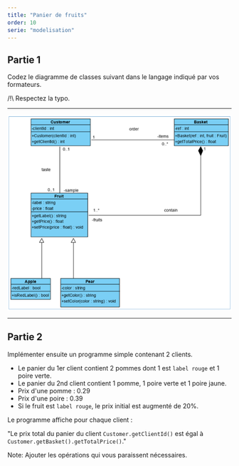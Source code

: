 ```yaml
---
title: "Panier de fruits"
order: 10
serie: "modelisation"
---
```


## Partie 1

Codez le diagramme de classes suivant dans le langage indiqué par vos formateurs. 

/!\ Respectez la typo. 

---

![diagram](img/basket-class-diagram.png)

---

## Partie 2 

Implémenter ensuite un programme simple contenant 2 clients.

- Le panier du 1er client contient 2 pommes dont 1 est `label rouge` et 1 poire verte.
- Le panier du 2nd client contient 1 pomme, 1 poire verte et 1 poire jaune.
- Prix d'une pomme : 0.29 
- Prix d'une poire : 0.39
- Si le fruit est `label rouge`, le prix initial est augmenté de 20%.

Le programme affiche pour chaque client : 

"Le prix total du panier du client `Customer.getClientId()` est égal à `Customer.getBasket().getTotalPrice()`."


Note: Ajouter les opérations qui vous paraissent nécessaires.